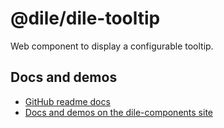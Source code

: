 # @dile/dile-tooltip

Web component to display a configurable tooltip.

## Docs and demos

- [GitHub readme docs](https://github.com/Polydile/dile-components/blob/master/site/pages/components/dile-tooltip.rocket.md)
- [Docs and demos on the dile-components site](https://dile-components.polydile.com/components/dile-tooltip/)
